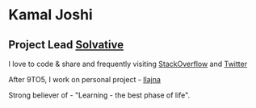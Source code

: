# Kamal Joshi

## Project Lead [Solvative](https://www.solvative.com/)

I love to code & share and frequently visiting [StackOverflow](https://stackoverflow.com/users/639293/kamal-joshi) and [Twitter](https://twitter.com/joshi_kamal250)

After 9TO5, I work on personal project - [Ilajna](http://ilajna.co)

Strong believer of - "Learning - the best phase of life".
